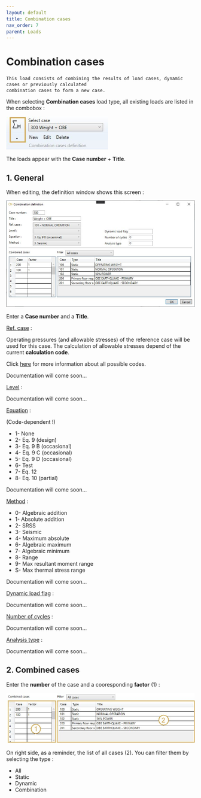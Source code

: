 ```yaml
---
layout: default
title: Combination cases
nav_order: 7
parent: Loads
---
```


# Combination cases

    This load consists of combining the results of load cases, dynamic cases or previously calculated
    combination cases to form a new case.

When selecting **Combination cases** load type, all existing loads are listed in the combobox :

![Image](../Images/Load24.jpg)

The loads appear with the **Case number** + **Title**.

## 1. General

When editing, the definition window shows this screen :

![Image](../Images/Load25.jpg)

Enter a **Case number** and a **Title**.

<ins>Ref. case</ins> :

Operating pressures (and allowable stresses) of the reference case will be used for this case. The calculation of allowable stresses depend of the current **calculation code**.

Click [here](https://documentation.metapiping.com/Analysis/Codes.html) for more information about all possible codes.

Documentation will come soon…

<ins>Level</ins> :

Documentation will come soon…

<ins>Equation</ins> :

(Code-dependent !)

- 1- None
- 2- Eq. 9 (design)
- 3- Eq. 9 B (occasional)
- 4- Eq. 9 C (occasional)
- 5- Eq. 9 D (occasional)
- 6- Test
- 7- Eq. 12
- 8- Eq. 10 (partial)

Documentation will come soon…

<ins>Method</ins> :

- 0- Algebraic addition
- 1- Absolute addition
- 2- SRSS
- 3- Seismic
- 4- Maximum absolute
- 6- Algebraic maximum
- 7- Algebraic minimum
- 8- Range
- 9- Max resultant moment range
- S- Max thermal stress range

Documentation will come soon…

<ins>Dynamic load flag</ins> :

Documentation will come soon…

<ins>Number of cycles</ins> :

Documentation will come soon…

<ins>Analysis type</ins> :

Documentation will come soon…

## 2. Combined cases

Enter the **number** of the case and a cooresponding **factor** (1) :

![Image](../Images/Load26.jpg)

On right side, as a reminder, the list of all cases (2). You can filter them by selecting the type :

- All
- Static
- Dynamic
- Combination
